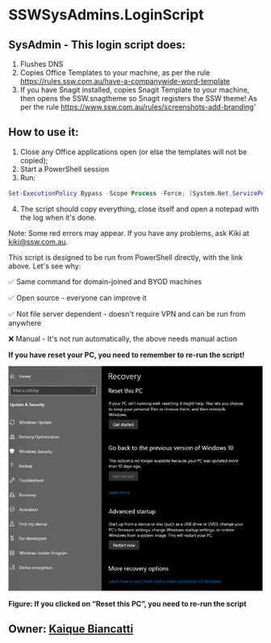 # SSWSysAdmins.LoginScript
## SysAdmin - This login script does:

   1. Flushes DNS
   2. Copies Office Templates to your machine, as per the rule https://rules.ssw.com.au/have-a-companywide-word-template
   3. If you have Snagit installed, copies Snagit Template to your machine, then opens the SSW.snagtheme so Snagit registers the SSW theme! As per the rule https://www.ssw.com.au/rules/screenshots-add-branding'

## How to use it:

1. Close any Office applications open (or else the templates will not be copied);
2. Start a PowerShell session
3. Run:
```powershell
Set-ExecutionPolicy Bypass -Scope Process -Force; [System.Net.ServicePointManager]::SecurityProtocol = [System.Net.ServicePointManager]::SecurityProtocol -bor 3072; iex (new-object net.webclient).downloadstring('https://github.com/SSWConsulting/SSWSysAdmins.LoginScript/raw/main/Script/SSWLoginScript.ps1')
```
4. The script should copy everything, close itself and open a notepad with the log when it's done.
	
Note: Some red errors may appear. If you have any problems, ask Kiki at kiki@ssw.com.au.
	

This script is designed to be run from PowerShell directly, with the link above. Let's see why:

   ✅ Same command for domain-joined and BYOD machines 
   
   ✅ Open source - everyone can improve it
   
   ✅ Not file server dependent - doesn't require VPN and can be run from anywhere
   
   ❌ Manual - It's not run automatically, the above needs manual action  

**If you have reset your PC, you need to remember to re-run the script!**

![Reset PC](/Images/ResetPC1.png)

**Figure: If you clicked on “Reset this PC”, you need to re-run the script**


## Owner: [Kaique Biancatti](https://www.ssw.com.au/people/kaique-biancatti)
